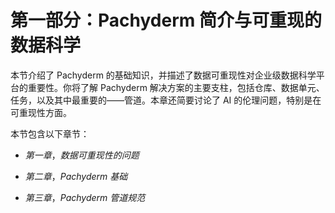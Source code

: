 # 第一部分：Pachyderm 简介与可重现的数据科学

本节介绍了 Pachyderm 的基础知识，并描述了数据可重现性对企业级数据科学平台的重要性。你将了解 Pachyderm 解决方案的主要支柱，包括仓库、数据单元、任务，以及其中最重要的——管道。本章还简要讨论了 AI 的伦理问题，特别是在可重现性方面。

本节包含以下章节：

+   *第一章*，*数据可重现性的问题*

+   *第二章*，*Pachyderm 基础*

+   *第三章*，*Pachyderm 管道规范*
